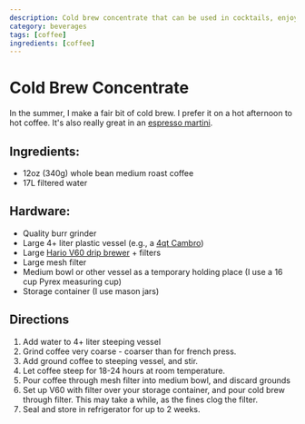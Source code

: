 ```yaml
---
description: Cold brew concentrate that can be used in cocktails, enjoyed neat over ice, or diluted. 
category: beverages
tags: [coffee]
ingredients: [coffee]
---
```


# Cold Brew Concentrate

In the summer, I make a fair bit of cold brew. I prefer it on a hot afternoon to hot coffee. It's also really great in an [espresso martini](cocktails/Espresso-Martini.md).

## Ingredients:

- 12oz (340g) whole bean medium roast coffee
- 17L filtered water

## Hardware:

- Quality burr grinder
- Large 4+ liter plastic vessel (e.g., a [4qt Cambro](https://www.amazon.com/dp/B001E0KWDA))
- Large [Hario V60 drip brewer](https://www.amazon.com/dp/B001O0LCUC) + filters 
- Large mesh filter
- Medium bowl or other vessel as a temporary holding place (I use a 16 cup Pyrex measuring cup)
- Storage container (I use mason jars)

## Directions

1. Add water to 4+ liter steeping vessel
2. Grind coffee very coarse - coarser than for french press.
3. Add ground coffee to steeping vessel, and stir.
4. Let coffee steep for 18-24 hours at room temperature.
5. Pour coffee through mesh filter into medium bowl, and discard grounds
6. Set up V60 with filter over your storage container, and pour cold brew through filter. This may take a while, as the fines clog the filter.
7. Seal and store in refrigerator for up to 2 weeks.
